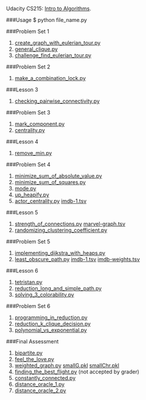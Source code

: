 Udacity CS215: [Intro to Algorithms](https://www.udacity.com/course/intro-to-algorithms--cs215).

###Usage
	$ python file_name.py

###Problem Set 1
1. [create_graph_with_eulerian_tour.py](https://github.com/RahnX/Intro-to-Algorithms/blob/master/problem_set_1/create_graph_with_eulerian_tour.py)
2. [general_clique.py](https://github.com/RahnX/Intro-to-Algorithms/blob/master/problem_set_1/general_clique.py)
3. [challenge_find_eulerian_tour.py](https://github.com/RahnX/Intro-to-Algorithms/blob/master/problem_set_1/challenge_find_eulerian_tour.py)

###Problem Set 2
1. [make_a_combination_lock.py](https://github.com/RahnX/Intro-to-Algorithms/blob/master/problem_set_2/make_a_combination_lock.py)

###Lesson 3
1. [checking_pairwise_connectivity.py](https://github.com/RahnX/Intro-to-Algorithms/blob/master/lesson_3/checking_pairwise_connectivity.py)

###Problem Set 3
1. [mark_component.py](https://github.com/RahnX/Intro-to-Algorithms/blob/master/problem_set_3/mark_component.py)
2. [centrality.py](https://github.com/RahnX/Intro-to-Algorithms/blob/master/problem_set_3/centrality.py)

###Lesson 4
1. [remove_min.py](https://github.com/RahnX/Intro-to-Algorithms/blob/master/lesson_4/remove_min.py)

###Problem Set 4
1. [minimize_sum_of_absolute_value.py](https://github.com/RahnX/Intro-to-Algorithms/blob/master/problem_set_4/minimize_sum_of_absolute_value.py)
2. [minimize_sum_of_squares.py](https://github.com/RahnX/Intro-to-Algorithms/blob/master/problem_set_4/minimize_sum_of_squares.py)
3. [mode.py](https://github.com/RahnX/Intro-to-Algorithms/blob/master/problem_set_4/mode.py)
4. [up_heapify.py](https://github.com/RahnX/Intro-to-Algorithms/blob/master/problem_set_4/up_heapify.py)
5. [actor_centrality.py](https://github.com/RahnX/Intro-to-Algorithms/blob/master/problem_set_4/actor_centrality.py) [imdb-1.tsv](https://github.com/RahnX/Intro-to-Algorithms/blob/master/problem_set_4/imdb-1.tsv)

###Lesson 5
1. [strength_of_connections.py](https://github.com/RahnX/Intro-to-Algorithms/blob/master/lesson_5/strength_of_connections.py) [marvel-graph.tsv](https://github.com/RahnX/Intro-to-Algorithms/blob/master/lesson_5/marvel-graph.tsv)
2. [randomizing_clustering_coefficient.py](https://github.com/RahnX/Intro-to-Algorithms/blob/master/lesson_5/randomizing_clustering_coefficient.py)

###Problem Set 5
1. [implementing_dijkstra_with_heaps.py](https://github.com/RahnX/Intro-to-Algorithms/blob/master/problem_set_5/implementing_dijkstra_with_heaps.py)
2. [least_obscure_path.py](https://github.com/RahnX/Intro-to-Algorithms/blob/master/problem_set_5/least_obscure_path.py) [imdb-1.tsv](https://github.com/RahnX/Intro-to-Algorithms/blob/master/problem_set_5/imdb-1.tsv) [imdb-weights.tsv](https://github.com/RahnX/Intro-to-Algorithms/blob/master/problem_set_5/imdb-weights.tsv)

###Lesson 6
1. [tetristan.py](https://github.com/RahnX/Intro-to-Algorithms/blob/master/lesson_6/tetristan.py)
2. [reduction_long_and_simple_path.py](https://github.com/RahnX/Intro-to-Algorithms/blob/master/lesson_6/reduction_long_and_simple_path.py)
3. [solving_3_colorability.py](https://github.com/RahnX/Intro-to-Algorithms/blob/master/lesson_6/solving_3_colorability.py)

###Problem Set 6
1. [programming_in_reduction.py](https://github.com/RahnX/Intro-to-Algorithms/blob/master/problem_set_6/programming_in_reduction.py)
2. [reduction_k_clique_decision.py](https://github.com/RahnX/Intro-to-Algorithms/blob/master/problem_set_6/reduction_k_clique_decision.py)
3. [polynomial_vs_exponential.py](https://github.com/RahnX/Intro-to-Algorithms/blob/master/problem_set_6/polynomial_vs_exponential.py)

###Final Assessment
1. [bipartite.py](https://github.com/RahnX/Intro-to-Algorithms/blob/master/final_assessment/bipartite.py)
2. [feel_the_love.py](https://github.com/RahnX/Intro-to-Algorithms/blob/master/final_assessment/feel_the_love.py)
3. [weighted_graph.py](https://github.com/RahnX/Intro-to-Algorithms/blob/master/final_assessment/weighted_graph.py) [smallG.pkl](https://github.com/RahnX/Intro-to-Algorithms/blob/master/final_assessment/smallG.pkl) [smallChr.pkl](https://github.com/RahnX/Intro-to-Algorithms/blob/master/final_assessment/smallChr.pkl)
4. [finding_the_best_flight.py](https://github.com/RahnX/Intro-to-Algorithms/blob/master/final_assessment/finding_the_best_flight.py) (not accepted by grader)
5. [constantly_connected.py](https://github.com/RahnX/Intro-to-Algorithms/blob/master/final_assessment/constantly_connected.py)
6. [distance_oracle_1.py](https://github.com/RahnX/Intro-to-Algorithms/blob/master/final_assessment/distance_oracle_1)
7. [distance_oracle_2.py](https://github.com/RahnX/Intro-to-Algorithms/blob/master/final_assessment/distance_oracle_2)